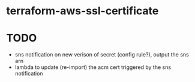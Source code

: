 # terraform-aws-ssl-certificate

# TODO
- sns notification on new verison of secret (config rule?), output the sns arn
- lambda to update (re-import) the acm cert triggered by the sns notification
